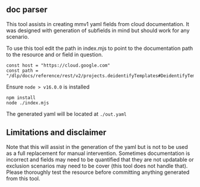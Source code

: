 ## doc parser

This tool assists in creating mmv1 yaml fields from cloud documentation.
It was designed with generation of subfields in mind but should work for any scenario.

To use this tool edit the path in index.mjs to point to the documentation path to
the resource and or field in question.
```
const host = "https://cloud.google.com"
const path = "/dlp/docs/reference/rest/v2/projects.deidentifyTemplates#DeidentifyTemplate.CryptoReplaceFfxFpeConfig"
```

Ensure `node > v16.0.0` is installed

```
npm install
node ./index.mjs
```

The generated yaml will be located at `./out.yaml`

## Limitations and disclaimer

Note that this will assist in the generation of the yaml but is not to be used
as a full replacement for manual intervention. Sometimes documentation is incorrect
and fields may need to be quantified that they are not updatable or exclusion scenarios
may need to be cover (this tool does not handle that). Please thoroughly test the
resource before committing anything generated from this tool.